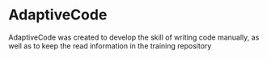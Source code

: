 # AdaptiveCode

AdaptiveCode was created to develop the skill of writing code manually, as well as to keep the read information in the training repository
